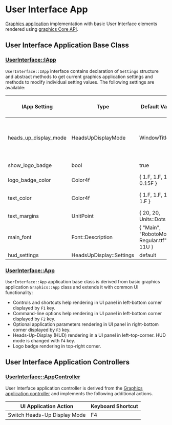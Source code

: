 # User Interface App

[Graphics application](../../Graphics/App) implementation with basic User Interface elements rendered using 
[graphics Core API](../../Graphics/Core).

## User Interface Application Base Class

### [UserInterface::IApp](Include/Methane/UserInterface/App.h)

`UserInterface::IApp` interface contains declaration of `Settings` structure and abstract methods
to get current graphics application settings and methods to modify individual setting values.
The following settings are available:

| IApp Setting             | Type                     | Default Value            | Cmd-Line Option   | Description           |
|--------------------------|--------------------------|--------------------------|-------------------|-----------------------|
| heads_up_display_mode    | HeadsUpDisplayMode       | WindowTitle              | -i,--hud          | HUD displaying mode: Hidden, WindowTitle, UserInterface |
| show_logo_badge          | bool                     | true                     |                   | Flag to show logo badge |
| logo_badge_color         | Color4f                  | { 1.F, 1.F, 1.F, 0.15F } |                   | Logo badge color |
| text_color               | Color4f                  | { 1.F, 1.F, 1.F, 1.F }   |                   | Default text color in UI panels |
| text_margins             | UnitPoint                | { 20, 20, Units::Dots }  |                   | Text panel margins |
| main_font                | Font::Description        | { "Main",  "RobotoMono-Regular.ttf", 11U } | | Main font parameters |
| hud_settings             | HeadsUpDisplay::Settings | default                  |                   | HUD settings |

### [UserInterface::App](Include/Methane/UserInterface/App.hpp)

`UserInterface::App` application base class is derived from basic graphics application `Graphics::App` class 
and extends it with common UI functionality:
- Controls and shortcuts help rendering in UI panel in left-bottom corner displayed by `F1` key.
- Command-line options help rendering in UI panel in left-bottom corner displayed by `F2` key.
- Optional application parameters rendering in UI panel in right-bottom corner displayed by `F3` key.
- Heads-Up-Display (HUD) rendering in a UI panel in left-top-corner. HUD mode is changed with `F4` key.
- Logo badge rendering in top-right corner.

## User Interface Application Controllers

### [UserInterface::AppController](Include/Methane/UserInterface/AppController.h)

User Interface application controller is derived from the [Graphics application controller](../../Graphics/App/README.md#graphicsappcontrollerincludemethanegraphicsappcontrollerh)
and implements the following additional actions.

| UI Application Action               | Keyboard Shortcut   |
|-------------------------------------|---------------------|
| Switch Heads-Up Display Mode        | F4                  |